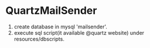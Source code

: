 # QuartzMailSender
1. create database in mysql 'mailsender'.
2. execute sql script(it available @quartz website) under resources/dbscripts.
